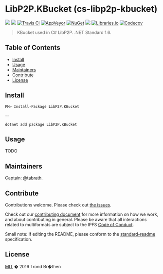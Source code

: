 # LibP2P.KBucket (cs-libp2p-kbucket)

[![](https://img.shields.io/badge/project-libp2p-blue.svg?style=flat-square)](https://github.com/libp2p/libp2p)
[![](https://img.shields.io/badge/freenode-%23ipfs-blue.svg?style=flat-square)](https://webchat.freenode.net/?channels=%23ipfs)
[![Travis CI](https://img.shields.io/travis/tabrath/cs-libp2p-kbucket.svg?style=flat-square&branch=master)](https://travis-ci.org/tabrath/cs-libp2p-kbucket)
[![AppVeyor](https://img.shields.io/appveyor/ci/tabrath/cs-libp2p-kbucket/master.svg?style=flat-square)](https://ci.appveyor.com/project/tabrath/cs-libp2p-kbucket)
[![NuGet](https://buildstats.info/nuget/LibP2P.KBucket)](https://www.nuget.org/packages/LibP2P.KBucket/)
[![](https://img.shields.io/badge/readme%20style-standard-brightgreen.svg?style=flat-square)](https://github.com/RichardLitt/standard-readme)
[![Libraries.io](https://img.shields.io/librariesio/github/tabrath/cs-libp2p-kbucket.svg?style=flat-square)](https://libraries.io/github/tabrath/cs-libp2p-kbucket)
[![Codecov](https://img.shields.io/codecov/c/github/tabrath/cs-libp2p-kbucket/master.svg?style=flat-square)](https://codecov.io/gh/tabrath/cs-libp2p-kbucket)

> KBucket used in C# LibP2P. .NET Standard 1.6.

## Table of Contents

- [Install](#install)
- [Usage](#usage)
- [Maintainers](#maintainers)
- [Contribute](#contribute)
- [License](#license)

## Install

    PM> Install-Package LibP2P.KBucket

--

    dotnet add package LibP2P.KBucket


## Usage

TODO

## Maintainers

Captain: [@tabrath](https://github.com/tabrath).

## Contribute

Contributions welcome. Please check out [the issues](https://github.com/tabrath/cs-libp2p-kbucket/issues).

Check out our [contributing document](https://github.com/libp2p/libp2p/blob/master/contributing.md) for more information on how we work, and about contributing in general. Please be aware that all interactions related to multiformats are subject to the IPFS [Code of Conduct](https://github.com/ipfs/community/blob/master/code-of-conduct.md).

Small note: If editing the README, please conform to the [standard-readme](https://github.com/RichardLitt/standard-readme) specification.

## License

[MIT](LICENSE) � 2016 Trond Br�then
